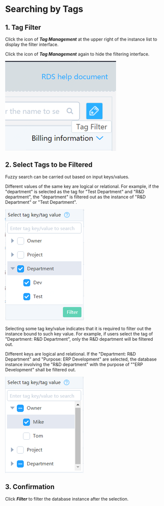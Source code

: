 # Searching by Tags

## 1. Tag Filter 
Click the icon of ***Tag Management*** at the upper right of the instance list to display the filter interface.

Click the icon of ***Tag Management*** again to hide the filtering interface.

![搜索标签1](../../../../../image/RDS/Search-Tag-1.png)

## 2. Select Tags to be Filtered
Fuzzy search can be carried out based on input keys/values.

Different values of the same key are logical or relational. For example, if the "department" is selected as the tag for "Test Department" and "R&D department", the "department" is filtered out as the instance of "R&D Department" or "Test Department".

![搜索标签2](../../../../../image/RDS/Search-Tag-2.png)

Selecting some tag key/value indicates that it is required to filter out the instance bound to such key value. For example, if users select the tag of "Department: R&D Department", only the R&D department will be filtered out.

Different keys are logical and relational. If the "Department: R&D Department" and "Purpose: ERP Development" are selected, the database instance involving the "R&D department" with the purpose of ""ERP Development" shall be filtered out.

![搜索标签3](../../../../../image/RDS/Search-Tag-3.png)

## 3. Confirmation
Click ***Filter*** to filter the database instance after the selection.
